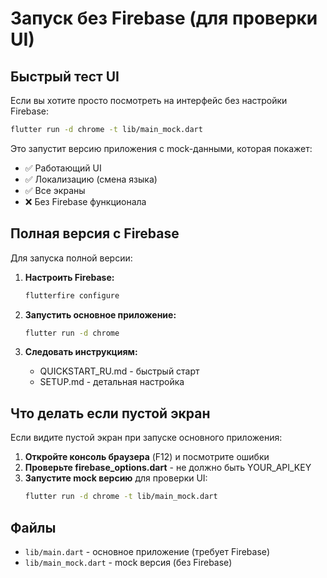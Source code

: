 # Запуск без Firebase (для проверки UI)

## Быстрый тест UI

Если вы хотите просто посмотреть на интерфейс без настройки Firebase:

```bash
flutter run -d chrome -t lib/main_mock.dart
```

Это запустит версию приложения с mock-данными, которая покажет:
- ✅ Работающий UI
- ✅ Локализацию (смена языка)
- ✅ Все экраны
- ❌ Без Firebase функционала

## Полная версия с Firebase

Для запуска полной версии:

1. **Настроить Firebase:**
   ```bash
   flutterfire configure
   ```

2. **Запустить основное приложение:**
   ```bash
   flutter run -d chrome
   ```

3. **Следовать инструкциям:**
   - QUICKSTART_RU.md - быстрый старт
   - SETUP.md - детальная настройка

## Что делать если пустой экран

Если видите пустой экран при запуске основного приложения:

1. **Откройте консоль браузера** (F12) и посмотрите ошибки
2. **Проверьте firebase_options.dart** - не должно быть YOUR_API_KEY
3. **Запустите mock версию** для проверки UI:
   ```bash
   flutter run -d chrome -t lib/main_mock.dart
   ```

## Файлы

- `lib/main.dart` - основное приложение (требует Firebase)
- `lib/main_mock.dart` - mock версия (без Firebase)

